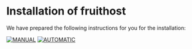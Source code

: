 # Installation of fruithost
We have prepared the following instructions for you for the installation:

[![MANUAL]](Manual%20Installation.md) [![AUTOMATIC]](Automatic%20Installation.md)

[MANUAL]: https://img.shields.io/badge/Manual_Installation-f06407?style=for-the-badge
[AUTOMATIC]: https://img.shields.io/badge/Automatic_Installation-37a779?style=for-the-badge